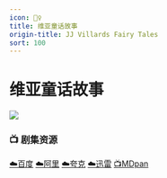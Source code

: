 ```yaml
---
icon: 🧚‍♀️
title: 维亚童话故事
origin-title: JJ Villards Fairy Tales
sort: 100
---
```

# 维亚童话故事

![](/assets/image/8c68179fgy1i6nda9cpiwj20zk0k00w6.jpg)

### 📺 剧集资源

[☁️百度](https://pan.baidu.com/s/135p_NR85EdRqxThLlOmZOQ?pwd=k7vv) [☁️阿里](https://www.alipan.com/s/SxHeaSQoiBR) [☁️夸克](https://pan.quark.cn/s/b68a77fb1db8) [☁️迅雷](https://pan.xunlei.com/s/VOcJeYD67KNIAIB35JbQWLNRA1?pwd=u4e8#) [📺MDpan](https://pan.mdsub.top/%E7%BB%B4%E4%BA%9A%E7%AB%A5%E8%AF%9D%E6%95%85%E4%BA%8B)